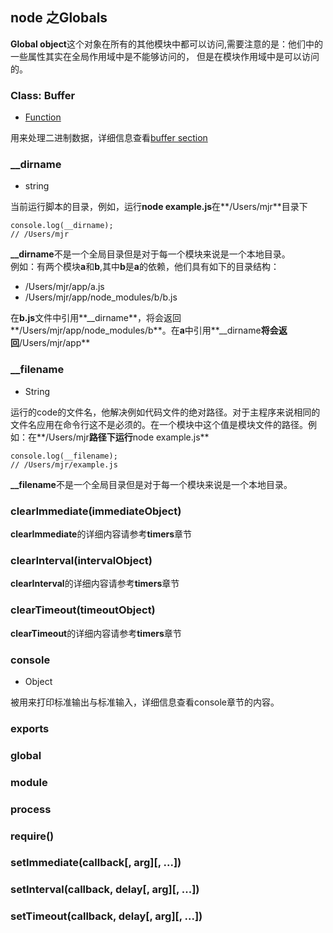 ## node 之Globals
**Global object**这个对象在所有的其他模块中都可以访问,需要注意的是：他们中的一些属性其实在全局作用域中是不能够访问的，
但是在模块作用域中是可以访问的。
### Class: Buffer
* [Function](https://developer.mozilla.org/en-US/docs/Web/JavaScript/Reference/Global_Objects/Function)

用来处理二进制数据，详细信息查看[buffer section](http://nodejs.cn/doc/node/buffer.html)
### __dirname
* string


当前运行脚本的目录，例如，运行**node example.js**在**/Users/mjr**目录下

    console.log(__dirname);
    // /Users/mjr
**__dirname**不是一个全局目录但是对于每一个模块来说是一个本地目录。  
例如：有两个模块**a**和**b**,其中**b**是**a**的依赖，他们具有如下的目录结构：
* /Users/mjr/app/a.js
* /Users/mjr/app/node_modules/b/b.js

在**b.js**文件中引用**__dirname**，将会返回**/Users/mjr/app/node_modules/b**。在**a**中引用**__dirname**将会返回**/Users/mjr/app**

### __filename
* String

运行的code的文件名，他解决例如代码文件的绝对路径。对于主程序来说相同的文件名应用在命令行这不是必须的。在一个模块中这个值是模块文件的路径。例如：在**/Users/mjr**路径下运行**node example.js**

    console.log(__filename);
    // /Users/mjr/example.js
**__filename**不是一个全局目录但是对于每一个模块来说是一个本地目录。 
### clearImmediate(immediateObject)
**clearImmediate**的详细内容请参考**timers**章节
### clearInterval(intervalObject)
**clearInterval**的详细内容请参考**timers**章节
### clearTimeout(timeoutObject)
**clearTimeout**的详细内容请参考**timers**章节
### console
* Object

被用来打印标准输出与标准输入，详细信息查看console章节的内容。
### exports
### global
### module
### process
### require()
### setImmediate(callback[, arg][, ...])
### setInterval(callback, delay[, arg][, ...])
### setTimeout(callback, delay[, arg][, ...])
